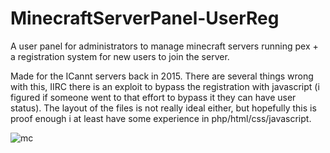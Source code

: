 # MinecraftServerPanel-UserReg
A user panel for administrators to manage minecraft servers running pex + a registration system for new users to join the server.

Made for the ICannt servers back in 2015. There are several things wrong with this, IIRC there is an exploit to bypass the registration with javascript (i figured if someone went to that effort to bypass it they can have user status).
The layout of the files is not really ideal either, but hopefully this is proof enough i at least have some experience in php/html/css/javascript.



![mc](https://i.imgur.com/l4iO35t.png)
